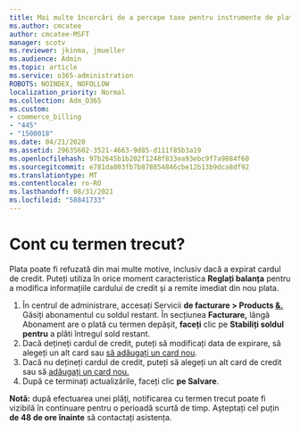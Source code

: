 ```yaml
---
title: Mai multe încercări de a percepe taxe pentru instrumente de plată online
ms.author: cmcatee
author: cmcatee-MSFT
manager: scotv
ms.reviewer: jkinma, jmueller
ms.audience: Admin
ms.topic: article
ms.service: o365-administration
ROBOTS: NOINDEX, NOFOLLOW
localization_priority: Normal
ms.collection: Adm_O365
ms.custom:
- commerce_billing
- "445"
- "1500018"
ms.date: 04/21/2020
ms.assetid: 29635602-3521-4663-9d85-d111f85b3a19
ms.openlocfilehash: 97b2645b1b202f1248f833ea93ebc9f7a9884f60
ms.sourcegitcommit: e781da003fb7b878854846cbe12b13b9dca8df92
ms.translationtype: MT
ms.contentlocale: ro-RO
ms.lasthandoff: 08/31/2021
ms.locfileid: "58841733"
---
```

# <a name="past-due-account"></a>Cont cu termen trecut?

Plata poate fi refuzată din mai multe motive, inclusiv dacă a expirat cardul de credit. Puteți utiliza în orice moment caracteristica **Reglați balanța** pentru a modifica informațiile cardului de credit și a remite imediat din nou plata.

1. În centrul de administrare, accesați Servicii **de facturare > Products [&.](https://go.microsoft.com/fwlink/p/?linkid=842054)**
Găsiți abonamentul cu soldul restant. În secțiunea **Facturare,** lângă Abonament are o plată cu termen depășit, **faceți** clic pe **Stabiliți soldul pentru** a plăti întregul sold restant.
2. Dacă dețineți cardul de credit, puteți să modificați data de expirare, să alegeți un alt card sau [să adăugați un card nou](https://docs.microsoft.com/microsoft-365/commerce/billing-and-payments/manage-payment-methods).
3. Dacă nu dețineți cardul de credit, puteți să alegeți un alt card de credit sau să [adăugați un card nou.](https://docs.microsoft.com/microsoft-365/commerce/billing-and-payments/manage-payment-methods)
4. După ce terminați actualizările, faceți clic **pe Salvare**.

**Notă:** după efectuarea unei plăți, notificarea cu termen trecut poate fi vizibilă în continuare pentru o perioadă scurtă de timp. Așteptați cel puțin **de 48 de ore înainte** să contactați asistența.
